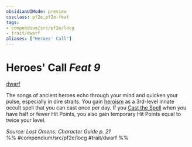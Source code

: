 ```yaml
---
obsidianUIMode: preview
cssclass: pf2e,pf2e-feat
tags:
- compendium/src/pf2e/locg
- trait/dwarf
aliases: ["Heroes' Call"]
---
```

# Heroes' Call  *Feat 9*  
[dwarf](../../rules/traits/dwarf.md)  


The songs of ancient heroes echo through your mind and quicken your pulse, especially in dire straits. You gain [heroism](../spells/heroism.md) as a 3rd-level innate occult spell that you can cast once per day. If you [Cast the Spell](../../rules/actions/cast-a-spell.md) when you have half or fewer Hit Points, you also gain temporary Hit Points equal to twice your level.

*Source: Lost Omens: Character Guide p. 21*  
%% #compendium/src/pf2e/locg #trait/dwarf %%